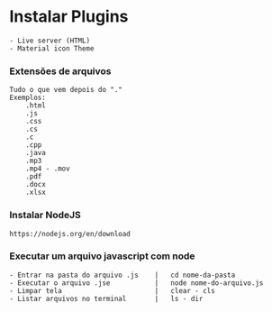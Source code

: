 #   Instalar Plugins
    - Live server (HTML)
    - Material icon Theme

### Extensões de arquivos
    Tudo o que vem depois do "."
    Exemplos:
        .html
        .js
        .css
        .cs
        .c
        .cpp
        .java
        .mp3
        .mp4 - .mov
        .pdf
        .docx
        .xlsx

### Instalar NodeJS
    https://nodejs.org/en/download

### Executar um arquivo javascript com node
    - Entrar na pasta do arquivo .js    |   cd nome-da-pasta
    - Executar o arquivo .jse           |   node nome-do-arquivo.js
    - Limpar tela                       |   clear - cls
    - Listar arquivos no terminal       |   ls - dir